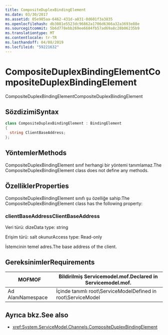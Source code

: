 ```yaml
---
title: CompositeDuplexBindingElement
ms.date: 03/30/2017
ms.assetid: 05e985aa-6462-431d-a831-0d601f3a3835
ms.openlocfilehash: db3081e5523dc96862a1706d6366a32a3693e88e
ms.sourcegitcommit: 5b6d778ebb269ee6684fb57ad69a8c28b06235b9
ms.translationtype: MT
ms.contentlocale: tr-TR
ms.lasthandoff: 04/08/2019
ms.locfileid: "59221632"
---
```

# <a name="compositeduplexbindingelement"></a><span data-ttu-id="a0b8b-102">CompositeDuplexBindingElement</span><span class="sxs-lookup"><span data-stu-id="a0b8b-102">CompositeDuplexBindingElement</span></span>
<span data-ttu-id="a0b8b-103">CompositeDuplexBindingElement</span><span class="sxs-lookup"><span data-stu-id="a0b8b-103">CompositeDuplexBindingElement</span></span>  
  
## <a name="syntax"></a><span data-ttu-id="a0b8b-104">Sözdizimi</span><span class="sxs-lookup"><span data-stu-id="a0b8b-104">Syntax</span></span>  
  
```csharp
class CompositeDuplexBindingElement : BindingElement  
{  
  string ClientBaseAddress;  
};  
```  
  
## <a name="methods"></a><span data-ttu-id="a0b8b-105">Yöntemler</span><span class="sxs-lookup"><span data-stu-id="a0b8b-105">Methods</span></span>  
 <span data-ttu-id="a0b8b-106">CompositeDuplexBindingElement sınıf herhangi bir yöntemi tanımlamaz.</span><span class="sxs-lookup"><span data-stu-id="a0b8b-106">The CompositeDuplexBindingElement class does not define any methods.</span></span>  
  
## <a name="properties"></a><span data-ttu-id="a0b8b-107">Özellikler</span><span class="sxs-lookup"><span data-stu-id="a0b8b-107">Properties</span></span>  
 <span data-ttu-id="a0b8b-108">CompositeDuplexBindingElement sınıfı şu özelliğe sahip:</span><span class="sxs-lookup"><span data-stu-id="a0b8b-108">The CompositeDuplexBindingElement class has the following property:</span></span>  
  
### <a name="clientbaseaddress"></a><span data-ttu-id="a0b8b-109">clientBaseAddress</span><span class="sxs-lookup"><span data-stu-id="a0b8b-109">ClientBaseAddress</span></span>  
 <span data-ttu-id="a0b8b-110">Veri türü: dize</span><span class="sxs-lookup"><span data-stu-id="a0b8b-110">Data type: string</span></span>  
  
 <span data-ttu-id="a0b8b-111">Erişim türü: salt okunur</span><span class="sxs-lookup"><span data-stu-id="a0b8b-111">Access type: Read-only</span></span>  
  
 <span data-ttu-id="a0b8b-112">İstemcinin temel adres.</span><span class="sxs-lookup"><span data-stu-id="a0b8b-112">The base address of the client.</span></span>  
  
## <a name="requirements"></a><span data-ttu-id="a0b8b-113">Gereksinimler</span><span class="sxs-lookup"><span data-stu-id="a0b8b-113">Requirements</span></span>  
  
|<span data-ttu-id="a0b8b-114">MOF</span><span class="sxs-lookup"><span data-stu-id="a0b8b-114">MOF</span></span>|<span data-ttu-id="a0b8b-115">Bildirilmiş Servicemodel.mof.</span><span class="sxs-lookup"><span data-stu-id="a0b8b-115">Declared in Servicemodel.mof.</span></span>|  
|---------|-----------------------------------|  
|<span data-ttu-id="a0b8b-116">Ad Alanı</span><span class="sxs-lookup"><span data-stu-id="a0b8b-116">Namespace</span></span>|<span data-ttu-id="a0b8b-117">İçinde tanımlı root\ServiceModel</span><span class="sxs-lookup"><span data-stu-id="a0b8b-117">Defined in root\ServiceModel</span></span>|  
  
## <a name="see-also"></a><span data-ttu-id="a0b8b-118">Ayrıca bkz.</span><span class="sxs-lookup"><span data-stu-id="a0b8b-118">See also</span></span>

- <xref:System.ServiceModel.Channels.CompositeDuplexBindingElement>
